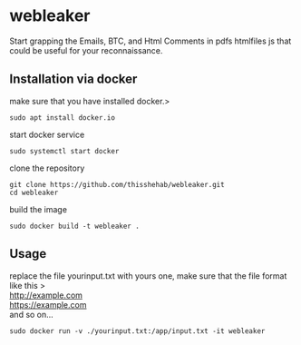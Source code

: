 # webleaker
Start grapping the Emails, BTC, and Html Comments in pdfs htmlfiles js that could be useful for your reconnaissance.

## Installation via docker
make sure that you have installed docker.>

```console
sudo apt install docker.io
```

start docker service 
```console
sudo systemctl start docker
```
clone the repository

```console
git clone https://github.com/thisshehab/webleaker.git
cd webleaker
```
build the image 
```console
sudo docker build -t webleaker .
```
## Usage
replace the file yourinput.txt with yours one, make sure that the file format like this >
<br>
http://example.com <br>
https://example.com <br>
and so on...

```console
sudo docker run -v ./yourinput.txt:/app/input.txt -it webleaker
```
